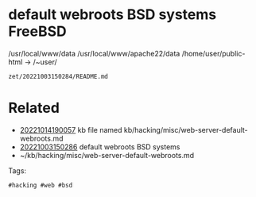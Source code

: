 # default webroots BSD systems FreeBSD
/usr/local/www/data
/usr/local/www/apache22/data
/home/user/public-html -> /~user/

` zet/20221003150284/README.md `

# Related

- [20221014190057](/zet/20221014190057/README.md) kb file named kb/hacking/misc/web-server-default-webroots.md
- [20221003150286](/zet/20221003150286/README.md) default webroots BSD systems
- ~/kb/hacking/misc/web-server-default-webroots.md

Tags:

    #hacking #web #bsd
